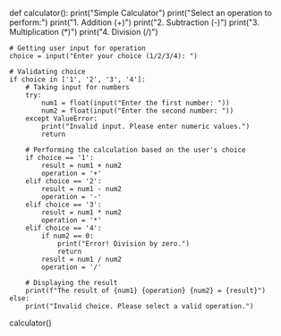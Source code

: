 def calculator():
    print("Simple Calculator")
    print("Select an operation to perform:")
    print("1. Addition (+)")
    print("2. Subtraction (-)")
    print("3. Multiplication (*)")
    print("4. Division (/)")

    # Getting user input for operation
    choice = input("Enter your choice (1/2/3/4): ")

    # Validating choice
    if choice in ['1', '2', '3', '4']:
        # Taking input for numbers
        try:
            num1 = float(input("Enter the first number: "))
            num2 = float(input("Enter the second number: "))
        except ValueError:
            print("Invalid input. Please enter numeric values.")
            return

        # Performing the calculation based on the user's choice
        if choice == '1':
            result = num1 + num2
            operation = '+'
        elif choice == '2':
            result = num1 - num2
            operation = '-'
        elif choice == '3':
            result = num1 * num2
            operation = '*'
        elif choice == '4':
            if num2 == 0:
                print("Error! Division by zero.")
                return
            result = num1 / num2
            operation = '/'

        # Displaying the result
        print(f"The result of {num1} {operation} {num2} = {result}")
    else:
        print("Invalid choice. Please select a valid operation.")
calculator()
